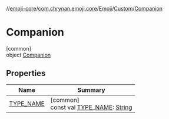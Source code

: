 //[emoji-core](../../../../../index.md)/[com.chrynan.emoji.core](../../../index.md)/[Emoji](../../index.md)/[Custom](../index.md)/[Companion](index.md)

# Companion

[common]\
object [Companion](index.md)

## Properties

| Name | Summary |
|---|---|
| [TYPE_NAME](-t-y-p-e_-n-a-m-e.md) | [common]<br>const val [TYPE_NAME](-t-y-p-e_-n-a-m-e.md): [String](https://kotlinlang.org/api/latest/jvm/stdlib/kotlin/-string/index.html) |
